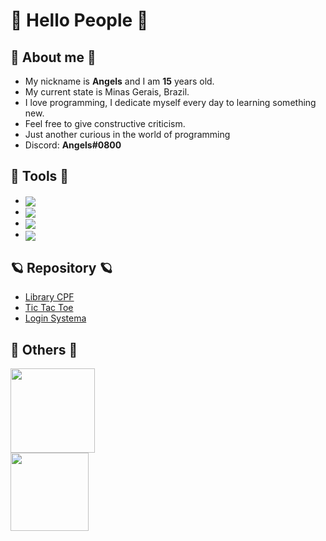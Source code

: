 # 👋 Hello People 👋

## 🎉 About me 🎉

- My nickname is **Angels** and I am **15** years old.
- My current state is Minas Gerais, Brazil.
- I love programming, I dedicate myself every day to learning something new.
- Feel free to give constructive criticism.
- Just another curious in the world of programming
- Discord: <b>Angels#0800</b>

## 🔱 Tools 🔱

- <img align="center" src="https://img.shields.io/badge/Lua-1010b5?style=for-the-badge&logo=lua&logoColor=white"/> 
- <img align="center" src="https://img.shields.io/badge/Arch%20Linux-1793D1?logo=arch-linux&logoColor=fff&style=for-the-badge"/>
- <img align="center" src="https://img.shields.io/badge/Visual%20Studio%20Code-0078d7.svg?style=for-the-badge&logo=visual-studio-code&logoColor=white"/>
- <img align="center" src="https://img.shields.io/badge/git-%23F05033.svg?style=for-the-badge&logo=git&logoColor=white"/>

## 🪐 Repository 🪐

- <a href="https://github.com/AngelsDeveloper/biblioteca_cpf">Library CPF</a>
- <a href="https://github.com/AngelsDeveloper/jogo_da_velha">Tic Tac Toe</a>
- <a href="https://github.com/AngelsDeveloper/sistema_login">Login Systema</a>


## 🌌 Others 🌌

 <div>
  <a href="https://github.com/AngelsDeveloper">
  <img height="135em" src="https://github-readme-stats.vercel.app/api?username=AngelsDeveloper&show_icons=true&theme=dark&include_all_commits=true&count_private=true"/>
  <br>
  <img height="125em" src="https://github-readme-stats.vercel.app/api/top-langs/?username=AngelsDeveloper&layout=compact&langs_count=7&theme=dark"/>
</div>


